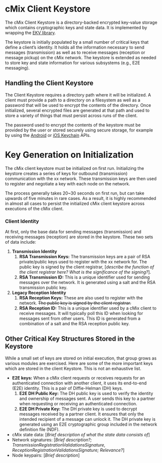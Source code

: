 # cMix Client Keystore

The cMix Client Keystore is a directory-backed encrypted key-value storage which contains cryptographic keys and state data. It is implemented by wrapping the [EKV library](https://git.xx.network/elixxir/ekv).

The keystore is initially populated by a small number of critical keys that define a client’s identity. It holds all the information necessary to send messages (transmission) as well as to receive messages (reception or message pickup) on the cMix network. The keystore is extended as needed to store key and state information for various subsystems (e.g., E2E messaging).

## Handling the Client Keystore

The Client Keystore requires a directory path where it will be initialized. A client must provide a path to a directory on a filesystem as well as a password that will be used to encrypt the contents of the directory. Once initialized, several encrypted files are generated at that path and used to store a variety of things that must persist across runs of the client. 

The password used to encrypt the contents of the keystore must be provided by the user or stored securely using secure storage, for example by using the [Android](https://developer.android.com/reference/android/security/KeyChain) or [iOS Keychain](https://developer.apple.com/documentation/security/keychain_services) APIs. 

# Key Generation on Initialization

The cMix client keystore must be initialized on first run. Initializing the keystore creates a series of keys for outbound (transmission) communication with the xx network. These transmission keys are then used to register and negotiate a key with each node on the network. 

The process generally takes 20~30 seconds on first run, but can take upwards of five minutes in rare cases. As a result, it is highly recommended in almost all cases to persist the initialized cMix client keystore across executions of the cMix client.

### Client Identity

At first, only the base data for sending messages (transmission) and receiving messages (reception) are stored in the keystore. These two sets of data include:

1. **Transmission Identity**
    1. **RSA Transmission Keys:** The transmission keys are a pair of RSA private/public keys used to register with the xx network for. The public key is signed by the client registrar, [*describe the function of the client registrar here? What is the significance of the signing?*].
    2. **RSA Transmission ID:** This is a unique identifier used for sending messages over the network. It is generated using a salt and the RSA transmission public key.
2. **Legacy Reception Identity**
    1. **RSA Reception Keys:** These are also used to register with the network. ~~The public key is signed by the client registrar.~~
    2. **RSA Reception ID:** This is a unique identifier used by a cMix client to receive messages. It will typically poll this ID when looking for messages sent from other users. This ID is generated from a combination of a salt and the RSA reception public key. 

## Other Critical Key Structures Stored in the Keystore

While a small set of keys are stored on initial execution, that group grows as various modules are exercised. Here are some of the more important keys which are stored in the client Keystore. This is not an exhaustive list.

- **E2E keys:** When a cMix client requests or receives requests for an authenticated connection with another client, it uses its end-to-end (E2E) identity. This is a pair of Diffie-Helman (DH) keys.
    1. **E2E DH Public Key:** The DH public key is used to verify the identity and ownership of messages sent. A user sends this key to a partner when requesting or receiving an authenticated connection. 
    2. **E2E DH Private Key:** The DH private key is used to decrypt messages received by a partner client. It ensures that only the intended recipient of a message can unlock it. The DH private key is generated using an E2E cryptographic group included in the network definition file (NDF). 
- cMix state data: [*Brief description of what the state data consists of*]
- Network signatures: [*Brief description?; TransmissionRegistrationValidationsSignature, ReceptionRegistrationValidationsSignature; Relevance?*]
- Node keypairs: [*Brief description*]